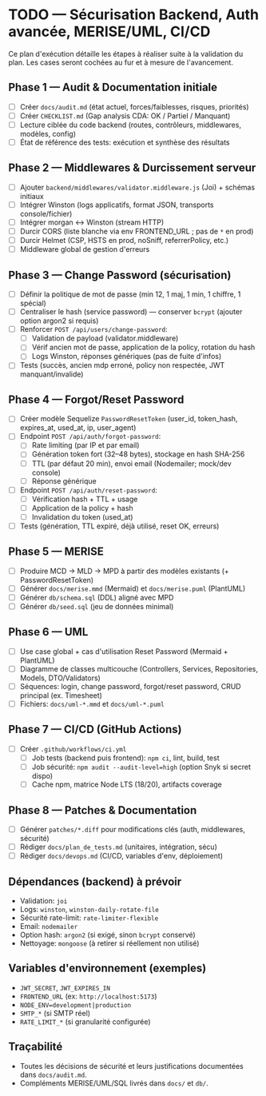 # TODO — Sécurisation Backend, Auth avancée, MERISE/UML, CI/CD

Ce plan d&#39;exécution détaille les étapes à réaliser suite à la validation du plan. Les cases seront cochées au fur et à mesure de l&#39;avancement.

## Phase 1 — Audit & Documentation initiale
- [ ] Créer `docs/audit.md` (état actuel, forces/faiblesses, risques, priorités)
- [ ] Créer `CHECKLIST.md` (Gap analysis CDA: OK / Partiel / Manquant)
- [ ] Lecture ciblée du code backend (routes, contrôleurs, middlewares, modèles, config)
- [ ] État de référence des tests: exécution et synthèse des résultats

## Phase 2 — Middlewares & Durcissement serveur
- [ ] Ajouter `backend/middlewares/validator.middleware.js` (Joi) + schémas initiaux
- [ ] Intégrer Winston (logs applicatifs, format JSON, transports console/fichier)
- [ ] Intégrer morgan <-> Winston (stream HTTP)
- [ ] Durcir CORS (liste blanche via env FRONTEND_URL ; pas de `*` en prod)
- [ ] Durcir Helmet (CSP, HSTS en prod, noSniff, referrerPolicy, etc.)
- [ ] Middleware global de gestion d&#39;erreurs

## Phase 3 — Change Password (sécurisation)
- [ ] Définir la politique de mot de passe (min 12, 1 maj, 1 min, 1 chiffre, 1 spécial)
- [ ] Centraliser le hash (service password) — conserver `bcrypt` (ajouter option argon2 si requis)
- [ ] Renforcer `POST /api/users/change-password`:
  - [ ] Validation de payload (validator.middleware)
  - [ ] Vérif ancien mot de passe, application de la policy, rotation du hash
  - [ ] Logs Winston, réponses génériques (pas de fuite d&#39;infos)
- [ ] Tests (succès, ancien mdp erroné, policy non respectée, JWT manquant/invalide)

## Phase 4 — Forgot/Reset Password
- [ ] Créer modèle Sequelize `PasswordResetToken` (user_id, token_hash, expires_at, used_at, ip, user_agent)
- [ ] Endpoint `POST /api/auth/forgot-password`:
  - [ ] Rate limiting (par IP et par email)
  - [ ] Génération token fort (32–48 bytes), stockage en hash SHA-256
  - [ ] TTL (par défaut 20 min), envoi email (Nodemailer; mock/dev console)
  - [ ] Réponse générique
- [ ] Endpoint `POST /api/auth/reset-password`:
  - [ ] Vérification hash + TTL + usage
  - [ ] Application de la policy + hash
  - [ ] Invalidation du token (used_at)
- [ ] Tests (génération, TTL expiré, déjà utilisé, reset OK, erreurs)

## Phase 5 — MERISE
- [ ] Produire MCD → MLD → MPD à partir des modèles existants (+ PasswordResetToken)
- [ ] Générer `docs/merise.mmd` (Mermaid) et `docs/merise.puml` (PlantUML)
- [ ] Générer `db/schema.sql` (DDL) aligné avec MPD
- [ ] Générer `db/seed.sql` (jeu de données minimal)

## Phase 6 — UML
- [ ] Use case global + cas d&#39;utilisation Reset Password (Mermaid + PlantUML)
- [ ] Diagramme de classes multicouche (Controllers, Services, Repositories, Models, DTO/Validators)
- [ ] Séquences: login, change password, forgot/reset password, CRUD principal (ex. Timesheet)
- [ ] Fichiers: `docs/uml-*.mmd` et `docs/uml-*.puml`

## Phase 7 — CI/CD (GitHub Actions)
- [ ] Créer `.github/workflows/ci.yml`
  - [ ] Job tests (backend puis frontend): `npm ci`, lint, build, test
  - [ ] Job sécurité: `npm audit --audit-level=high` (option Snyk si secret dispo)
  - [ ] Cache npm, matrice Node LTS (18/20), artifacts coverage

## Phase 8 — Patches & Documentation
- [ ] Générer `patches/*.diff` pour modifications clés (auth, middlewares, sécurité)
- [ ] Rédiger `docs/plan_de_tests.md` (unitaires, intégration, sécu)
- [ ] Rédiger `docs/devops.md` (CI/CD, variables d&#39;env, déploiement)

## Dépendances (backend) à prévoir
- Validation: `joi`
- Logs: `winston`, `winston-daily-rotate-file`
- Sécurité rate-limit: `rate-limiter-flexible`
- Email: `nodemailer`
- Option hash: `argon2` (si exigé, sinon `bcrypt` conservé)
- Nettoyage: `mongoose` (à retirer si réellement non utilisé)

## Variables d&#39;environnement (exemples)
- `JWT_SECRET`, `JWT_EXPIRES_IN`
- `FRONTEND_URL` (ex: `http://localhost:5173`)
- `NODE_ENV=development|production`
- `SMTP_*` (si SMTP réel)
- `RATE_LIMIT_*` (si granularité configurée)

## Traçabilité
- Toutes les décisions de sécurité et leurs justifications documentées dans `docs/audit.md`.
- Compléments MERISE/UML/SQL livrés dans `docs/` et `db/`.
